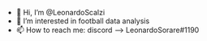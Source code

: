- 👋 Hi, I’m @LeonardoScalzi
- 👀 I’m interested in football data analysis
- 📫 How to reach me: discord --> LeonardoSorare#1190 

<!---
LeonardoScalzi/LeonardoScalzi is a ✨ special ✨ repository because its `README.md` (this file) appears on your GitHub profile.
You can click the Preview link to take a look at your changes.
--->
